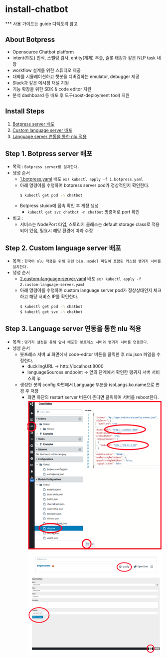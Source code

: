 # install-chatbot
*** 사용 가이드는 guide 디렉토리 참고

## About Botpress
* Opensource Chatbot platform
* intent(의도) 인식, 스펠링 검사, entity(개체) 추출, 슬롯 태깅과 같은 NLP task 내장
* workflow 설계를 위한 스튜디오 제공
* 대화를 시뮬레이션하고 챗봇을 디버깅하는 emulator, debugger 제공
* Slack과 같은 메시징 채널 지원
* 기능 확장을 위한 SDK & code editor 지원   
* 분석 dashboard 등 배포 후 도구(post-deployment tool) 지원


## Install Steps
1. [Botpress server 배포](https://github.com/tmax-cloud/install-chatbot#step-1-botpress-server-%EB%B0%B0%ED%8F%AC)
2. [Custom language server 배포](https://github.com/tmax-cloud/install-chatbot#step-2-custom-language-server-%EB%B0%B0%ED%8F%AC)
3. [Language server 연동을 통한 nlu 적용](https://github.com/tmax-cloud/install-chatbot#step-3-language-server-%EC%97%B0%EB%8F%99%EC%9D%84-%ED%86%B5%ED%95%9C-nlu-%EC%A0%81%EC%9A%A9)

## Step 1. Botpress server 배포
* 목적 : `Botpress server를 설치한다.`
* 생성 순서 
    * [1.botpress.yaml](./1.botpress.yaml) 배포 `ex) kubectl apply -f 1.botpress.yaml`
    * 아래 명령어를 수행하여 botpress server pod가 정상적인지 확인한다.
        ```bash
        $ kubectl get pod -n chatbot
        ```
    * Botpress stuido에 접속 확인 후 계정 생성
        * `kubectl get svc chatbot -n chatbot` 명령어로 port 확인        
* 비고 : 
    * 서비스는 NodePort 타입, 스토리지 클래스는 default storage class로 적용되어 있음, 필요시 해당 환경에 따라 수정

## Step 2. Custom language server 배포
* 목적 : `한국어 nlu 적용을 위해 관련 bin, model 파일이 포함된 커스텀 랭귀지 서버를 설치한다.`
* 생성 순서 
    * [2.custom-language-server.yaml](./2.custom-language-server.yaml) 배포 `ex) kubectl apply -f 2.custom-language-server.yaml`
    * 아래 명령어를 수행하여 custom language server pod가 정상상태인지 체크하고 해당 서비스 IP를 확인한다.
        ```bash
        $ kubectl get pod -n chatbot
        $ kubectl get svc -n chatbot
        ```

## Step 3. Language server 연동을 통한 nlu 적용
* 목적 : `몇가지 설정을 통해 앞서 배포한 봇프레스 서버와 랭귀지 서버를 연동한다.`
* 생성 순서 
    * 봇프레스 서버 ui 화면에서 code-editor 버튼을 클릭한 후 nlu.json 파일을 수정한다.
        * ducklingURL -> http://localhost:8000
        * languageSources.endpoint -> 앞의 단계에서 확인한 랭귀지 서버 서비스의 ip       
    * 생성한 봇의 config 화면에서 Language 부분을 isoLangs.ko.name으로 변경 후 저장
        * 화면 하단의 restart server 버튼이 뜬다면 클릭하여 서버를 reboot한다.
    ![1.URL.png](./img/1.URL.png)     
    ![2.language.png](./img/2.language.png)  

